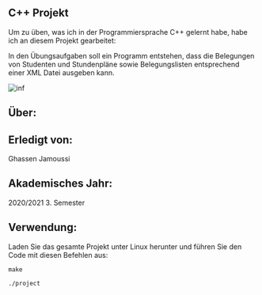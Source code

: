 ## C++ Projekt

Um zu üben, was ich in der Programmiersprache C++ gelernt habe, habe ich an diesem Projekt gearbeitet:

In den Übungsaufgaben soll ein Programm entstehen, dass die Belegungen von Studenten und Stundenpläne sowie Belegungslisten entsprechend einer XML Datei ausgeben kann.

![inf](https://scontent.ftxl2-1.fna.fbcdn.net/v/t1.15752-9/138124546_239129447836857_3381038905652885182_n.png?_nc_cat=104&ccb=2&_nc_sid=ae9488&_nc_eui2=AeFpP5IGeHJDwIPa39QdpTOfbZzErq6yuxNtnMSurrK7E8EeNk1qWfMYQEurrWXeYb8MkJ_X7fFOLL0QKX17J6zn&_nc_ohc=ajDWB2kFkA4AX8zcYNB&_nc_ht=scontent.ftxl2-1.fna&oh=40b0ed42de8f32f50670de8bb4517cc2&oe=6022EC52)

## Über:

## Erledigt von:

 Ghassen Jamoussi

## Akademisches Jahr:
 
 2020/2021 3. Semester

## Verwendung:

Laden Sie das gesamte Projekt unter Linux herunter und führen Sie den Code mit diesen Befehlen aus: 

  `make` 
  
  `./project`



